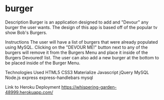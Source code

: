 # burger
Description
Burger is an application designed to add and "Devour" any burger the user wants. The design of this app is based off of the popular tv show Bob's Burgers.

Instructions
The user will have a list of burgers that were already populated using MySQL. Clicking on the "DEVOUR ME!" button next to any of the burgers will remove it from the Burgers Menu and place it inside of the Burgers Devoured! list. The user can also add a new burger at the bottom to be placed inside of the Burger Menu.

Technologies Used
HTML5
CSS3
Materialize
Javascript
jQuery
MySQL
Node.js
express
express-handlebars
mysql

Link to Heroku Deployment
https://whispering-garden-48999.herokuapp.com/

